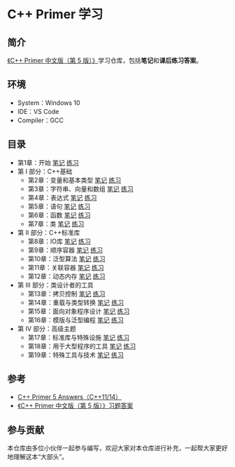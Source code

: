 # C++ Primer 学习

## 简介

[《C++ Primer 中文版（第 5 版）》](https://book.douban.com/subject/25708312/)学习仓库，包括**笔记**和**课后练习答案**。



## 环境

- System：Windows 10
- IDE：VS Code
- Compiler：GCC



## 目录

- 第1章：开始  [笔记](https://github.com/uangunai/Cpp_Primer_Practice/tree/master/notes/ch01.md)  [练习](https://github.com/uangunai/Cpp_Primer_Practice/tree/master/exercises/ch01.md)
- 第 I 部分：C++基础
  - 第2章：变量和基本类型  [笔记](https://github.com/uangunai/Cpp_Primer_Practice/tree/master/notes/ch02.md)  [练习](https://github.com/uangunai/Cpp_Primer_Practice/tree/master/exercises/ch02.md)
  - 第3章：字符串、向量和数组  [笔记](https://github.com/uangunai/Cpp_Primer_Practice/tree/master/notes/ch03.md)  [练习](https://github.com/uangunai/Cpp_Primer_Practice/tree/master/exercises/ch03.md)
  - 第4章：表达式  [笔记](https://github.com/uangunai/Cpp_Primer_Practice/tree/master/notes/ch04.md)  [练习](https://github.com/uangunai/Cpp_Primer_Practice/tree/master/exercises/ch04.md)  
  - 第5章：语句  [笔记](https://github.com/uangunai/Cpp_Primer_Practice/tree/master/notes/ch05.md)  [练习](https://github.com/uangunai/Cpp_Primer_Practice/tree/master/exercises/ch05.md)
  - 第6章：函数  [笔记](https://github.com/uangunai/Cpp_Primer_Practice/tree/master/notes/ch06.md)  [练习](https://github.com/uangunai/Cpp_Primer_Practice/tree/master/exercises/ch06.md)
  - 第7章：类  [笔记](https://github.com/uangunai/Cpp_Primer_Practice/tree/master/notes/ch07.md)  [练习](https://github.com/uangunai/Cpp_Primer_Practice/tree/master/exercises/ch07.md)
- 第 II 部分：C++标准库
  - 第8章：IO库  [笔记](https://github.com/uangunai/Cpp_Primer_Practice/tree/master/notes/ch08.md)  [练习](https://github.com/uangunai/Cpp_Primer_Practice/tree/master/exercises/ch08.md)
  - 第9章：顺序容器  [笔记](https://github.com/uangunai/Cpp_Primer_Practice/tree/master/notes/ch09.md)  [练习](https://github.com/uangunai/Cpp_Primer_Practice/tree/master/exercises/ch09.md)
  - 第10章：泛型算法  [笔记](https://github.com/uangunai/Cpp_Primer_Practice/tree/master/notes/ch10.md)  [练习](https://github.com/uangunai/Cpp_Primer_Practice/tree/master/exercises/ch10.md)
  - 第11章：关联容器  [笔记](https://github.com/uangunai/Cpp_Primer_Practice/tree/master/notes/ch11.md)  [练习](https://github.com/uangunai/Cpp_Primer_Practice/tree/master/exercises/ch11.md)
  - 第12章：动态内存  [笔记](https://github.com/uangunai/Cpp_Primer_Practice/tree/master/notes/ch12.md)  [练习](https://github.com/uangunai/Cpp_Primer_Practice/tree/master/exercises/ch12.md)
- 第 III 部分：类设计者的工具 
  - 第13章：拷贝控制   [笔记](https://github.com/uangunai/Cpp_Primer_Practice/tree/master/notes/ch13.md)  [练习](https://github.com/uangunai/Cpp_Primer_Practice/tree/master/exercises/ch13.md)
  - 第14章：重载与类型转换  [笔记](https://github.com/uangunai/Cpp_Primer_Practice/tree/master/notes/ch14.md)  [练习](https://github.com/uangunai/Cpp_Primer_Practice/tree/master/exercises/ch14.md)
  - 第15章：面向对象程序设计  [笔记](https://github.com/uangunai/Cpp_Primer_Practice/tree/master/notes/ch15.md)  [练习](https://github.com/uangunai/Cpp_Primer_Practice/tree/master/exercises/ch15.md)
  - 第16章：模版与泛型编程  [笔记](https://github.com/uangunai/Cpp_Primer_Practice/tree/master/notes/ch16.md)  [练习](https://github.com/uangunai/Cpp_Primer_Practice/tree/master/exercises/ch16.md)
- 第 IV 部分：高级主题  
  - 第17章：标准库与特殊设施  [笔记](https://github.com/uangunai/Cpp_Primer_Practice/tree/master/notes/ch17.md)  [练习](https://github.com/uangunai/Cpp_Primer_Practice/tree/master/exercises/ch17.md)
  - 第18章：用于大型程序的工具  [笔记](https://github.com/uangunai/Cpp_Primer_Practice/tree/master/notes/ch18.md)  [练习](https://github.com/uangunai/Cpp_Primer_Practice/tree/master/exercises/ch18.md)
  - 第19章：特殊工具与技术  [笔记](https://github.com/uangunai/Cpp_Primer_Practice/tree/master/notes/ch19.md)  [练习](https://github.com/uangunai/Cpp_Primer_Practice/tree/master/exercises/ch19.md)



## 参考

- [C++ Primer 5 Answers（C++11/14）](https://github.com/Mooophy/Cpp-Primer)
- [《C++ Primer 中文版（第 5 版）》习题答案](https://github.com/huangmingchuan/Cpp_Primer_Answers)



## 参与贡献

本仓库由多位小伙伴一起参与编写，欢迎大家对本仓库进行补充，一起帮大家更好地理解这本“大部头”。
